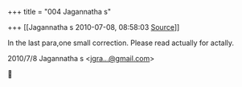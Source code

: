+++
title = "004 Jagannatha s"

+++
[[Jagannatha s	2010-07-08, 08:58:03 [Source](https://groups.google.com/g/bvparishat/c/ZAdr_yH5WQM)]]



In the last para,one small correction. Please read actually for
actally.  
  

2010/7/8 Jagannatha s \<[jgra...@gmail.com]()\>



